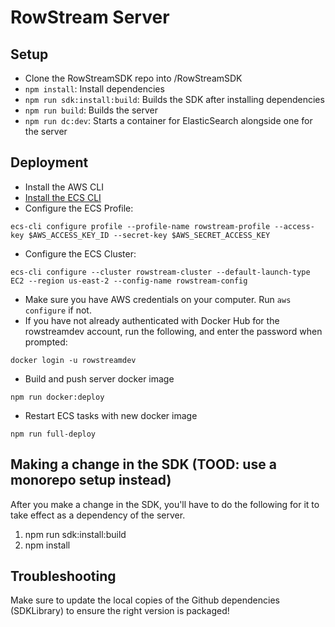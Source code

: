 # RowStream Server

## Setup
-  Clone the RowStreamSDK repo into /RowStreamSDK
-  `npm install`: Install dependencies
-  `npm run sdk:install:build`: Builds the SDK after installing dependencies
-  `npm run build`: Builds the server
-  `npm run dc:dev`: Starts a container for ElasticSearch alongside one for the server

## Deployment
-  Install the AWS CLI
-  [Install the ECS CLI](https://docs.aws.amazon.com/AmazonECS/latest/developerguide/ECS_CLI_installation.html)
-  Configure the ECS Profile:

```ecs-cli configure profile --profile-name rowstream-profile --access-key $AWS_ACCESS_KEY_ID --secret-key $AWS_SECRET_ACCESS_KEY```

-  Configure the ECS Cluster:

```ecs-cli configure --cluster rowstream-cluster --default-launch-type EC2 --region us-east-2 --config-name rowstream-config```

-  Make sure you have AWS credentials on your computer. Run `aws configure` if not.
-  If you have not already authenticated with Docker Hub for the rowstreamdev account, run the following, and enter the password when prompted:

```
docker login -u rowstreamdev
```

-  Build and push server docker image
```
npm run docker:deploy
```

-  Restart ECS tasks with new docker image
```
npm run full-deploy
```

## Making a change in the SDK (TOOD: use a monorepo setup instead)
After you make a change in the SDK, you'll have to do the following for it to take effect as a dependency of the server.
1. npm run sdk:install:build
2. npm install


## Troubleshooting

Make sure to update the local copies of the Github dependencies (SDKLibrary) to ensure the right version is packaged!
